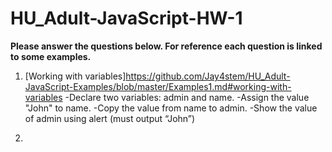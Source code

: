 # HU_Adult-JavaScript-HW-1
**__Please answer the questions below. For reference each question is linked to some examples.__**

1. [Working with variables]https://github.com/Jay4stem/HU_Adult-JavaScript-Examples/blob/master/Examples1.md#working-with-variables
    -Declare two variables: admin and name.
    -Assign the value "John" to name.
    -Copy the value from name to admin.
    -Show the value of admin using alert (must output “John”)

2. 

